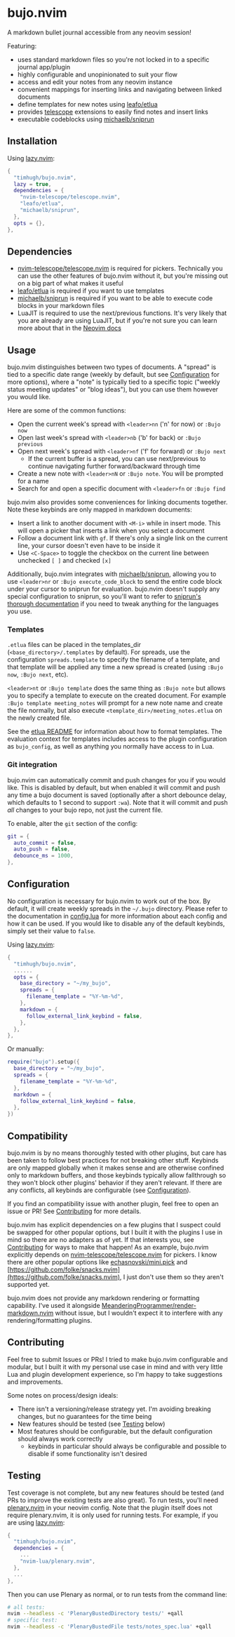 # bujo.nvim

A markdown bullet journal accessible from any neovim session!

Featuring:

- uses standard markdown files so you're not locked in to a specific journal app/plugin
- highly configurable and unopinionated to suit your flow
- access and edit your notes from any neovim instance
- convenient mappings for inserting links and navigating between linked documents
- define templates for new notes using [leafo/etlua](https://github.com/leafo/etlua)
- provides [telescope](https://github.com/nvim-telescope/telescope.nvim) extensions to easily find notes and insert links
- executable codeblocks using [michaelb/sniprun](https://github.com/michaelb/sniprun)

## Installation

Using [lazy.nvim](https://github.com/folke/lazy.nvim):

```lua
{
  "timhugh/bujo.nvim",
  lazy = true,
  dependencies = {
    "nvim-telescope/telescope.nvim",
    "leafo/etlua",
    "michaelb/sniprun",
  },
  opts = {},
},
```

## Dependencies

- [nvim-telescope/telescope.nvim](https://github.com/nvim-telescope/telescope.nvim) is required for pickers. Technically you can use the other features of bujo.nvim without it, but you're missing out on a big part of what makes it useful
- [leafo/etlua](https://github.com/leafo/etlua) is required if you want to use templates
- [michaelb/sniprun](https://github.com/michaelb/sniprun) is required if you want to be able to execute code blocks in your markdown files
- LuaJIT is required to use the next/previous functions. It's very likely that you are already are using LuaJIT, but if you're not sure you can learn more about that in the [Neovim docs](https://neovim.io/doc/user/lua.html#lua-luajit)

## Usage

bujo.nvim distinguishes between two types of documents. A "spread" is tied to a specific date range (weekly by default, but see [Configuration](#configuration) for more options), where a "note" is typically tied to a specific topic ("weekly status meeting updates" or "blog ideas"), but you can use them however you would like.

Here are some of the common functions:

- Open the current week's spread with `<leader>nn` ('n' for now) or `:Bujo now`
- Open last week's spread with `<leader>nb` ('b' for back) or `:Bujo previous`
- Open next week's spread with `<leader>nf` ('f' for forward) or `:Bujo next`
  - If the current buffer is a spread, you can use next/previous to continue navigating further forward/backward through time
- Create a new note with `<leader>nN` or `:Bujo note`. You will be prompted for a name
- Search for and open a specific document with `<leader>fn` or `:Bujo find`

bujo.nvim also provides some conveniences for linking documents together. Note these keybinds are only mapped in markdown documents:

- Insert a link to another document with `<M-i>` while in insert mode. This will open a picker that inserts a link when you select a document
- Follow a document link with `gf`. If there's only a single link on the current line, your cursor doesn't even have to be inside it
- Use `<C-Space>` to toggle the checkbox on the current line between unchecked `[ ]` and checked `[x]`

Additionally, bujo.nvim integrates with [michaelb/sniprun](https://github.com/michaelb/sniprun), allowing you to use `<leader>nr` or `:Bujo execute_code_block` to send the entire code block under your cursor to sniprun for evaluation. bujo.nvim doesn't supply any special configuration to sniprun, so you'll want to refer to [sniprun's thorough documentation](https://michaelb.github.io/sniprun/) if you need to tweak anything for the languages you use.

### Templates

`.etlua` files can be placed in the templates_dir (`<base_directory>/.templates` by default). For spreads, use the configuration `spreads.template` to specify the filename of a template, and that template will be applied any time a new spread is created (using `:Bujo now`, `:Bujo next`, etc).

`<leader>nt` or `:Bujo template` does the same thing as `:Bujo note` but allows you to specify a template to execute on the created document. For example `:Bujo template meeting_notes` will prompt for a new note name and create the file normally, but also execute `<template_dir>/meeting_notes.etlua` on the newly created file.

See the [etlua README](https://github.com/leafo/etlua/blob/master/README.md) for information about how to format templates. The evaluation context for templates includes access to the plugin configuration as `bujo_config`, as well as anything you normally have access to in Lua.

### Git integration

bujo.nvim can automatically commit and push changes for you if you would like. This is disabled by default, but when enabled it will commit and push any time a bujo document is saved (optionally after a short debounce delay, which defaults to 1 second to support `:wa`). Note that it will commit and push _all_ changes to your bujo repo, not just the current file.

To enable, alter the `git` section of the config:
```lua
git = {
  auto_commit = false,
  auto_push = false,
  debounce_ms = 1000,
},
```

## Configuration

No configuration is necessary for bujo.nvim to work out of the box. By default, it will create weekly spreads in the `~/.bujo` directory. Please refer to the documentation in [config.lua](/lua/bujo/config.lua) for more information about each config and how it can be used. If you would like to disable any of the default keybinds, simply set their value to `false`.

Using [lazy.nvim](https://github.com/folke/lazy.nvim):

```lua
{
  "timhugh/bujo.nvim",
  ......
  opts = {
    base_directory = "~/my_bujo",
    spreads = {
      filename_template = "%Y-%m-%d",
    },
    markdown = {
      follow_external_link_keybind = false,
    },
  },
},
```

Or manually:

```lua
require("bujo").setup({
  base_directory = "~/my_bujo",
  spreads = {
    filename_template = "%Y-%m-%d",
  },
  markdown = {
    follow_external_link_keybind = false,
  },
})
```

## Compatibility

bujo.nvim is by no means thoroughly tested with other plugins, but care has been taken to follow best practices for not breaking other stuff. Keybinds are only mapped globally when it makes sense and are otherwise confined only to markdown buffers, and those keybinds typically allow fallthrough so they won't block other plugins' behavior if they aren't relevant. If there are any conflicts, all keybinds are configurable (see [Configuration](#configuration)).

If you find an compatibility issue with another plugin, feel free to open an issue or PR! See [Contributing](#contributing) for more details.

bujo.nvim has explicit dependencies on a few plugins that I suspect could be swapped for other popular options, but I built it with the plugins I use in mind so there are no adapters as of yet. If that interests you, see [Contributing](#contributing) for ways to make that happen! As an example, bujo.nvim explicitly depends on [nvim-telescope/telescope.nvim](https://github.com/nvim-telescope/telescope.nvim) for pickers. I know there are other popular options like [echasnovski/mini.pick](https://github.com/echasnovski/mini.pick) and [https://github.com/folke/snacks.nvim](https://github.com/folke/snacks.nvim), I just don't use them so they aren't supported yet.

bujo.nvim does not provide any markdown rendering or formatting capability. I've used it alongside [MeanderingProgrammer/render-markdown.nvim](https://github.com/MeanderingProgrammer/render-markdown.nvim) without issue, but I wouldn't expect it to interfere with any rendering/formatting plugins.

## Contributing

Feel free to submit Issues or PRs! I tried to make bujo.nvim configurable and modular, but I built it with my personal use case in mind and with very little Lua and plugin development experience, so I'm happy to take suggestions and improvements.

Some notes on process/design ideals:
- There isn't a versioning/release strategy yet. I'm avoiding breaking changes, but no guarantees for the time being
- New features should be tested (see [Testing](#testing) below)
- Most features should be configurable, but the default configuration should always work correctly
  - keybinds in particular should always be configurable and possible to disable if some functionality isn't desired

## Testing

Test coverage is not complete, but any new features should be tested (and PRs to improve the existing tests are also great). To run tests, you'll need [plenary.nvim](https://github.com/nvim-lua/plenary.nvim) in your neovim config. Note that the plugin itself does not require plenary.nvim, it is only used for running tests. For example, if you are using [lazy.nvim](https://github.com/folke/lazy.nvim):

```lua
{
  "timhugh/bujo.nvim",
  dependencies = {
    ...
    "nvim-lua/plenary.nvim",
  },
  ...
},
```

Then you can use Plenary as normal, or to run tests from the command line:

```sh
# all tests:
nvim --headless -c 'PlenaryBustedDirectory tests/' +qall
# specific test:
nvim --headless -c 'PlenaryBustedFile tests/notes_spec.lua' +qall
```

